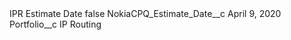 <?xml version="1.0" encoding="UTF-8"?>
<CustomMetadata xmlns="http://soap.sforce.com/2006/04/metadata" xmlns:xsi="http://www.w3.org/2001/XMLSchema-instance" xmlns:xsd="http://www.w3.org/2001/XMLSchema">
    <label>IPR Estimate Date</label>
    <protected>false</protected>
    <values>
        <field>NokiaCPQ_Estimate_Date__c</field>
        <value xsi:type="xsd:string">April 9, 2020</value>
    </values>
    <values>
        <field>Portfolio__c</field>
        <value xsi:type="xsd:string">IP Routing</value>
    </values>
</CustomMetadata>
